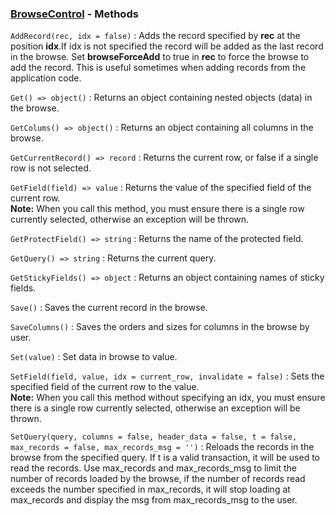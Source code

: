 ### [BrowseControl](<../BrowseControl.md>) - Methods
`AddRecord(rec, idx = false)`
: Adds the record specified by **rec** at the position **idx**.If idx is not specified the record will be added as the last record in the browse. Set **browseForceAdd** to true in **rec** to force the browse to add the record. This is useful sometimes when adding records from the application code.

`Get() => object()`
: Returns an object containing nested objects (data) in the browse.

`GetColums() => object()`
: Returns an object containing all columns in the browse.

`GetCurrentRecord() => record`
: Returns the current row, or false if a single row is not selected.

`GetField(field) => value`
: Returns the value of the specified field of the current row.   
**Note:** When you call this method, you must ensure there is a single row currently selected, otherwise an exception will be thrown.

`GetProtectField() => string`
: Returns the name of the protected field.

`GetQuery() => string`
: Returns the current query.

`GetStickyFields() => object`
: Returns an object containing names of sticky fields.

`Save()`
: Saves the current record in the browse.

`SaveColumns()`
: Saves the orders and sizes for columns in the browse by user.

`Set(value)`
: Set data in browse to value.

`SetField(field, value, idx = current_row, invalidate = false)`
: Sets the specified field of the current row to the value.   
**Note:** When you call this method without specifying an idx, you must ensure there is a single row currently selected, otherwise an exception will be thrown.

`SetQuery(query, columns = false, header_data = false, t = false,
        max_records = false, max_records_msg = '')`
: Reloads the records in the browse from the specified query. If t is a valid transaction, it will be used to read the records. Use max_records and max_records_msg to limit the number of records loaded by the browse, if the number of records read exceeds the number specified in max_records, it will stop loading at max_records and display the msg from max_records_msg to the user.